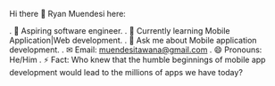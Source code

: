Hi there 👋 Ryan Muendesi here:

. 🔭 Aspiring software engineer.
. 🌱 Currently learning Mobile Application|Web development.
. 💬 Ask me about Mobile application development.
. ✉ Email: muendesitawana@gmail.com
. 😄 Pronouns: He/Him
. ⚡ Fact: Who knew that the humble beginnings of mobile app development would lead to the millions of apps we have today?
